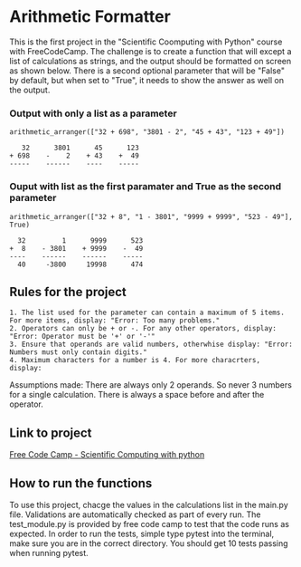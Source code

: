 
# Arithmetic Formatter

This is the first project in the "Scientific Coomputing with Python" course with FreeCodeCamp. The challenge is to create a function that will except a list of calculations as strings, and the output should be formatted on screen as shown below. There is a second optional parameter that will be "False" by default, but when set to "True", it needs to show the answer as well on the output. 

### Output with only a list as a parameter
`arithmetic_arranger(["32 + 698", "3801 - 2", "45 + 43", "123 + 49"])`

```
   32      3801      45      123
+ 698    -    2    + 43    +  49
-----    ------    ----    -----
```

### Ouput with list as the first paramater and True as the second parameter

`arithmetic_arranger(["32 + 8", "1 - 3801", "9999 + 9999", "523 - 49"], True)`
```
  32         1      9999      523
+  8    - 3801    + 9999    -  49
----    ------    ------    -----
  40     -3800     19998      474
```
## Rules for the project

    1. The list used for the parameter can contain a maximum of 5 items. For more items, display: "Error: Too many problems."
    2. Operators can only be + or -. For any other operators, display: "Error: Operator must be '+' or '-'"
    3. Ensure that operands are valid numbers, otherwhise display: "Error: Numbers must only contain digits."
    4. Maximum characters for a number is 4. For more characrters, display:
    
Assumptions made:
There are always only 2 operands. So never 3 numbers for a single calculation.
There is always a space before and after the operator.


## Link to project
[Free Code Camp - Scientific Computing with python](https://www.freecodecamp.org/learn/scientific-computing-with-python/scientific-computing-with-python-projects/arithmetic-formatter)


## How to run the functions
To use this project, chacge the values in the calculations list in the main.py file.
Validations are automatically checked as part of every run.
The test_module.py is provided by free code camp to test that the code runs as expected. 
In order to run the tests, simple type pytest into the terminal, make sure you are in the correct directory. You should get 10 tests passing when running pytest.